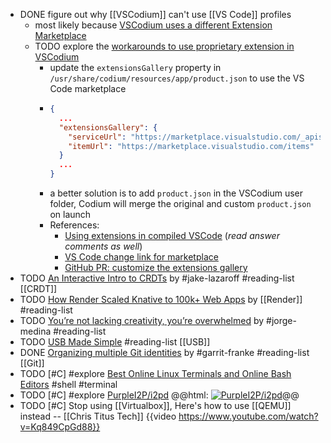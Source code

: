 - DONE figure out why [[VSCodium]] can't use [[VS Code]] profiles
	- most likely because [VSCodium uses a different Extension Marketplace](https://github.com/VSCodium/vscodium#extensions-and-the-marketplace)
	- TODO explore the [workarounds to use proprietary extension in VSCodium](https://github.com/VSCodium/vscodium#extensions-and-the-marketplace)
		- update the `extensionsGallery` property in `/usr/share/codium/resources/app/product.json` to use the VS Code marketplace
		- ```json
		  {
		    ...
		    "extensionsGallery": {
		      "serviceUrl": "https://marketplace.visualstudio.com/_apis/public/gallery",
		      "itemUrl": "https://marketplace.visualstudio.com/items"
		    }
		    ...
		  }
		  ```
		- a better solution is to add `product.json` in the VSCodium user folder, Codium will merge the original and custom `product.json` on launch
		- References:
			- [Using extensions in compiled VSCode](https://stackoverflow.com/a/62697535/7753274)
			  (*read answer comments as well*)
			- [VS Code change link for marketplace](https://stackoverflow.com/a/75141057/7753274)
			- [GitHub PR: customize the extensions gallery](https://github.com/VSCodium/vscodium/pull/674)
- TODO [An Interactive Intro to CRDTs](https://jakelazaroff.com/words/an-interactive-intro-to-crdts/) by #jake-lazaroff #reading-list [[CRDT]]
- TODO [How Render Scaled Knative to 100k+ Web Apps](https://render.com/blog/knative) by [[Render]] #reading-list
- TODO [You’re not lacking creativity, you’re overwhelmed](https://newsletter.thejorgemedina.com/p/youre-not-lacking-creativity-youre) by #jorge-medina #reading-list
- TODO [USB Made Simple](https://www.usbmadesimple.co.uk/) #reading-list [[USB]]
- DONE [Organizing multiple Git identities](https://garrit.xyz/posts/2023-10-13-organizing-multiple-git-identities) by #garrit-franke #reading-list [[Git]]
- TODO [#C] #explore [Best Online Linux Terminals and Online Bash Editors](https://itsfoss.com/online-linux-terminals/) #shell #terminal
- TODO [#C] #explore [PurpleI2P/i2pd](https://github.com/PurpleI2P/i2pd) 
  @@html: <a href="https://github.com/PurpleI2P/i2pd"><img src="https://github-readme-stats-astronomer.vercel.app/api/pin/?username=PurpleI2P&repo=i2pd&theme=tokyonight" alt="PurpleI2P/i2pd"/></a>@@
- TODO [#C] Stop using [[Virtualbox]], Here's how to use [[QEMU]] instead -- [[Chris Titus Tech]]
  {{video https://www.youtube.com/watch?v=Kq849CpGd88}}